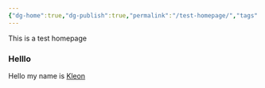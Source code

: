 ```yaml
---
{"dg-home":true,"dg-publish":true,"permalink":"/test-homepage/","tags":["gardenEntry"],"dgPassFrontmatter":true}
---
```


This is a test homepage
<h3><span>Helllo</span></h3><p><span>Hello my name is <a data-href="Kleon" href="Kleon" class="internal-link" target="_blank" rel="noopener nofollow">Kleon</a></span></p>